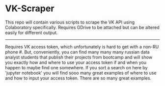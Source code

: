 # VK-Scraper
This repo will contain various scripts to scrape the VK API using Colaboratory specifically. Requires GDrive to be attached but can be altered easily for different output.

--------

Requires VK access token, which unfortunately is hard to get with a non-RU phone #. But, conveniently, you can find many many many russian data analyst students that publish their projects from bootcamp and will show you exactly how and where to use your access token if and when you happen to maybe find one somewhere. If you sort a search on here by 'jupyter notebook' you will find sooo many great examples of where to use and how to input your access token. There are so many great examples.  
